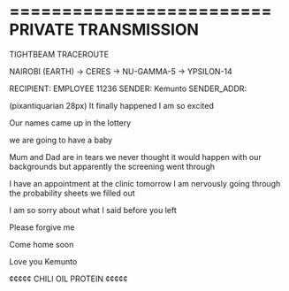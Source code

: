 

=========================
PRIVATE TRANSMISSION 
=========================

TIGHTBEAM TRACEROUTE

NAIROBI (EARTH)
-> CERES
-> NU-GAMMA-5
-> YPSILON-14

RECIPIENT: EMPLOYEE 11236
SENDER: Kemunto
SENDER_ADDR: 

(pixantiquarian 28px)
It finally happened I am
so excited

Our names came up in the
lottery

we are going to
have a baby

Mum and Dad are in
tears we never thought
it would happen with
our backgrounds but
apparently the
screening went through

I have an appointment
at the clinic tomorrow
I am nervously going
through the probability
sheets we filled out

I am so sorry about
what I said before you
left

Please forgive me

Come home soon

Love you
Kemunto

¢¢¢¢¢
CHILI OIL PROTEIN
¢¢¢¢¢